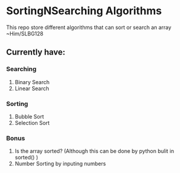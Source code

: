 # SortingNSearching Algorithms
This repo store different algorithms that can sort or search an array <br>
~Him/SLBG128
## Currently have: 
### Searching
1. Binary Search
2. Linear Search

### Sorting
1. Bubble Sort
2. Selection Sort

### Bonus
1. Is the array sorted? (Although this can be done by python bulit in sorted() )
2. Number Sorting by inputing numbers
